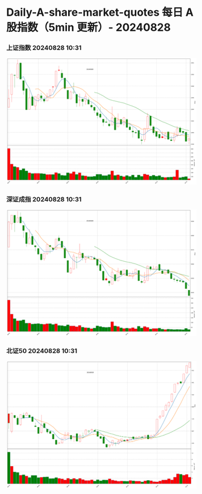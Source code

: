 
# Daily-A-share-market-quotes 每日 A 股指数（5min 更新）- 20240828

### 上证指数 20240828 10:31
![](./fig/2024/8/20240828-sh000001.png)

### 深证成指 20240828 10:31
![](./fig/2024/8/20240828-sz399001.png)

### 北证50 20240828 10:31
![](./fig/2024/8/20240828-bj899050.png)
